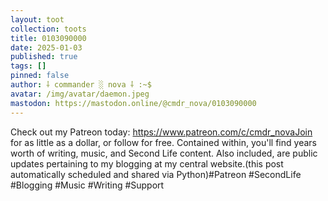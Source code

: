 ```yaml
---
layout: toot
collection: toots
title: 0103090000
date: 2025-01-03
published: true
tags: []
pinned: false
author: ⸸ commander ░ nova ⸸ :~$
avatar: /img/avatar/daemon.jpeg
mastodon: https://mastodon.online/@cmdr_nova/0103090000
---
```


Check out my Patreon today: https://www.patreon.com/c/cmdr_novaJoin for as little as a dollar, or follow for free. Contained within, you'll find years worth of writing, music, and Second Life content. Also included, are public updates pertaining to my blogging at my central website.(this post automatically scheduled and shared via Python)#Patreon #SecondLife #Blogging #Music #Writing #Support

